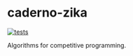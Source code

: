 # caderno-zika

[![tests](https://github.com/gustavoM32/caderno-zika/actions/workflows/verify.yml/badge.svg)](https://github.com/gustavoM32/caderno-zika/actions/workflows/verify.yml)

Algorithms for competitive programming.
